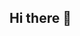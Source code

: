 ## Hi there 👋

<!--
**Sharjeel-Bhat/Sharjeel-bhat** is a ✨ _special_ ✨ repository because its `README.md` (this file) appears on your GitHub profile.

Here are some ideas to get you started:

- 🔭 I’m currently working on ...
- 🌱 I’m currently learning Cybersecurity
- 👯 I’m looking to collaborate on ...
- 🤔 I’m looking for help with ...
- 💬 Ask me about ...
- 📫 How to reach me: sharjeelbhat80@gmail.com
- 😄 Pronouns: ...
- ⚡ Fun fact: ...
-->
